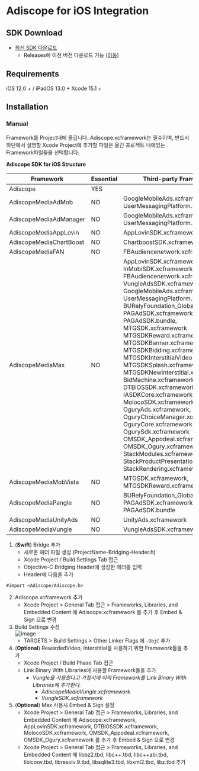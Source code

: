 # Adiscope for iOS Integration

## SDK Download
- [최신 SDK 다운로드](https://github.com/adiscope/Adiscope-iOS-Sample/releases/download/3.8.3/AdiscopeIosSdk-3.8.3.zip)
  - Releases에 이전 버전 다운로드 가능 ([이동](../../releases))

## Requirements
iOS 12.0 + / iPadOS 13.0 +
Xcode 15.1 +

## Installation
### Manual
Framework를 Project내에 옮깁니다. Adiscope.xcframework는 필수이며, 반드시 하단에서 설명할 Xcode Project에 추가할 파일은 옮긴 프로젝트 내에있는 Framework파일들을 선택합니다.

**Adiscope SDK for iOS Structure**

| Framework               | Essential | Third-party Frameworks                                       |
| ----------------------- | --------- | ------------------------------------------------------------ |
| Adiscope                | YES       |                                                              |
| AdiscopeMediaAdMob      | NO        | GoogleMobileAds.xcframework, UserMessagingPlatform.xcframework   |
| AdiscopeMediaAdManager  | NO        | GoogleMobileAds.xcframework, UserMessagingPlatform.xcframework   |
| AdiscopeMediaAppLovin   | NO        | AppLovinSDK.xcframework                                        |
| AdiscopeMediaChartBoost | NO        | ChartboostSDK.xcframework                                      |
| AdiscopeMediaFAN        | NO        | FBAudiencenetwork.xcframework                                  |
| AdiscopeMediaMax        | NO        | AppLovinSDK.xcframework, InMobiSDK.xcframework<br/>FBAudiencenetwork.xcframework, VungleAdsSDK.xcframework<br/>GoogleMobileAds.xcframework, UserMessagingPlatform.xcframework<br/>BURelyFoundation_Global.xcframework, PAGAdSDK.xcframework<br/>PAGAdSDK.bundle, MTGSDK.xcframework<br/>MTGSDKReward.xcframework, MTGSDKBanner.xcframework<br/>MTGSDKBidding.xcframework, MTGSDKInterstitialVideo.xcframework<br/>MTGSDKSplash.xcframework, MTGSDKNewInterstitial.xcframework<br/>BidMachine.xcframework, DTBiOSSDK.xcframework<br/>IASDKCore.xcframework, MolocoSDK.xcframework<br/>OguryAds.xcframework, OguryChoiceManager.xcframework<br/>OguryCore.xcframework, OgurySdk.xcframework<br/>OMSDK_Appodeal.xcframework, OMSDK_Ogury.xcframework<br/>StackModules.xcframework, StackProductPresentation.xcframework<br/>StackRendering.xcframework   |
| AdiscopeMediaMobVista   | NO        | MTGSDK.xcframework, MTGSDKReward.xcframework                     |
| AdiscopeMediaPangle     | NO        | BURelyFoundation_Global.xcframework<br/>PAGAdSDK.xcframework, PAGAdSDK.bundle  |
| AdiscopeMediaUnityAds   | NO        | UnityAds.xcframework                                           |
| AdiscopeMediaVungle     | NO        | VungleAdsSDK.xcframework                                       |



1. (**Swift**) Bridge 추가
   - 새로운 헤더 파일 생성 (ProjectName-Bridging-Header.h)
   - Xcode Project / Build Settings Tab 접근
   - Objective-C Bridging Header에 생성한 헤더를 입력
   - Header에 다음을 추가
```object-c
#import <Adiscope/Adiscope.h>
```
2. Adiscope.xcframework 추가
   - Xcode Project > General Tab 접근 > Frameworks, Libraries, and Embedded Content 에 Adiscope.xcframework 를 추가 후 Embed & Sign 으로 변경
3. Build Settings 수정<br/>
![image](https://github.com/user-attachments/assets/78c0472d-e384-406a-b038-a177c4ab3458)
   - TARGETS > Build Settings > Other Linker Flags 에 `-ObjC` 추가
3. (**Optional**) RewardedVideo, Interstitial을 사용하기 위한 Framework들을 추가
   - Xcode Project / Build Phase Tab 접근
   - Link Binary With Libraries에 사용할 Framework들을 추가 
     - *Vungle을 사용한다고 가정시에 이하 Framework를 Link Binary With Libraries에 추가한다.*
       - *AdiscopeMediaVungle.xcframework*
       - *VungleSDK.xcframework*
4. (**Optional**) Max 사용시 Embed & Sign 설정
   - Xcode Project > General Tab 접근 > Frameworks, Libraries, and Embedded Content 에 Adiscope.xcframework, AppLovinSDK.xcframework, DTBiOSSDK.xcframework, MolocoSDK.xcframework, OMSDK_Appodeal.xcframework, OMSDK_Ogury.xcframework 를 추가 후 Embed & Sign 으로 변경
   - Xcode Project > General Tab 접근 > Frameworks, Libraries, and Embedded Content 에 libbz2.tbd, libc++.tbd, libc++abi.tbd, libiconv.tbd, libresolv.9.tbd, libsqlite3.tbd, libxml2.tbd, libz.tbd 추가
